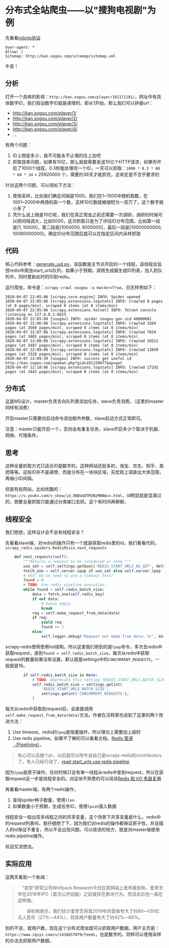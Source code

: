# 分布式全站爬虫——以"搜狗电视剧"为例

先看看[robots协议](http://kan.sogou.com/robots.txt)

```text
User-agent: *
Allow: / 
Sitemap: http://kan.sogou.com/sitemap/sitemap.xml
```

牛皮！

## 分析

打开一个具体的影视：`http://kan.sogou.com/player/181171191/`，网址中有具体数字ID，我们假设数字ID就是递增的，即从1开始，那么我们可以拼接url：

- http://kan.sogou.com/player/1/
- http://kan.sogou.com/player/2/
- http://kan.sogou.com/player/3/
- http://kan.sogou.com/player/4/
- ...

有两个问题：
1. ID上限是多少，我不可能永不止境的往上加吧
2. 抓取效率问题，如果有10亿，那么我就需要发送10亿个HTTP请求，如果你开启了1000个线程，0.3秒能处理完一个ID，一天可以抓取：`1000 * 0.3 * 60 * 60 * 24` = 25920000 个，需要约38天才能抓完，这肯定是不合乎要求的

针对这两个问题，可以用如下方法：
1. 使用采样，比如我们确定间隔是1000，我们在1~1000中随机取数，在1001~2000中再随机取一个数，这样10亿数就被缩短为一百万了，这个数字就小多了
2. 凭什么说上限是10亿呢，我们在真正爬虫之前还需要一次调研，调研的时候可以把间隔调大，比如5000，这次抓取只是为了评估ID分布范围，比如第一段是[1, 10000]，第二段是[1000000, 9000000]，最后一段是[10000000000, 10090000000]。确定ID分布范围后就可以在指定区间内采样抓取

## 代码

核心代码参考：[generate_uid.py](./kan_sogou/generate_uid.py)，该函数是主节点开启的一个线程，该线程会监控redis中爬虫start_urls队列，如果小于预期，调用生成器生成ID列表，加入到队列中，同时更新此时的ID到redis。

运行爬虫，命令是：`scrapy crawl sougou -a master=True`，日志样例如下：

```text
2020-04-07 22:05:06 [scrapy.core.engine] INFO: Spider opened
2020-04-07 22:05:06 [scrapy.extensions.logstats] INFO: Crawled 0 pages (at 0 pages/min), scraped 0 items (at 0 items/min)
2020-04-07 22:05:06 [scrapy.extensions.telnet] INFO: Telnet console listening on 127.0.0.1:6023
2020-04-07 22:05:09 [sougou] INFO: spider sougou gen uid 40000001
2020-04-07 22:06:06 [scrapy.extensions.logstats] INFO: Crawled 3569 pages (at 3569 pages/min), scraped 0 items (at 0 items/min)
2020-04-07 22:07:06 [scrapy.extensions.logstats] INFO: Crawled 7034 pages (at 3465 pages/min), scraped 0 items (at 0 items/min)
2020-04-07 22:08:06 [scrapy.extensions.logstats] INFO: Crawled 10521 pages (at 3487 pages/min), scraped 0 items (at 0 items/min)
2020-04-07 22:09:06 [scrapy.extensions.logstats] INFO: Crawled 13849 pages (at 3328 pages/min), scraped 0 items (at 0 items/min)
2020-04-07 22:09:39 [sougou] INFO: success get useful id http://kan.sogou.com/updown.php?gid=181159677&op=get
2020-04-07 22:10:06 [scrapy.extensions.logstats] INFO: Crawled 17292 pages (at 3443 pages/min), scraped 0 items (at 0 items/min)
```

## 分布式

这是MS设计，master负责去向队列里添加任务，slave负责消费。（这里的master同样有消费）

开启master只需要向启动命令添加额外参数，slave启动方式正常即可。

注意：master只能开启一个，否则会有重复任务，slave开启多少个取决于机器、网络、代理条件。

## 思考

这种全量抓取方式只适合ID是数字的，这种网站还挺多的，淘宝、京东、知乎、美团等等。这些ID并不是递增，而是分布在一块块区域，先宏观上调查出大体范围，再缩小ID间隔。

但是有些网站，比如优酷的：`https://v.youku.com/v_show/id_XNDU4OTM3NzM0NA==.html`，id明显就是混淆过的，想要全量抓取只能通过分类接口去抓。这个有时间再聊聊。

## 线程安全

我们想想，这样设计会不会有线程安全？

先看看slave端，对redis的操作只有一个就是获取redis里的id，我们看看代码，`scrapy_redis.spiders.RedisMixin.next_requests`

```python
    def next_requests(self):
        """Returns a request to be scheduled or none."""
        use_set = self.settings.getbool('REDIS_START_URLS_AS_SET', defaults.START_URLS_AS_SET)
        fetch_one = self.server.spop if use_set else self.server.lpop
        # XXX: Do we need to use a timeout here?
        found = 0
        # TODO: Use redis pipeline execution.
        while found < self.redis_batch_size:
            data = fetch_one(self.redis_key)
            if not data:
                # Queue empty.
                break
            req = self.make_request_from_data(data)
            if req:
                yield req
                found += 1
            else:
                self.logger.debug("Request not made from data: %r", data)
```

scrapy-redis使用使用list结构，所以这里我们用到的是`lpop`命令，多次去redis中获取request，直到`found = self.redis_batch_size`，每次从redis中获取request的数量如果没有设置，默认就是settings中的`CONCURRENT_REQUESTS`，一般就是16。

```python
        if self.redis_batch_size is None:
            # TODO: Deprecate this setting (REDIS_START_URLS_BATCH_SIZE).
            self.redis_batch_size = settings.getint(
                'REDIS_START_URLS_BATCH_SIZE',
                settings.getint('CONCURRENT_REQUESTS'),
            )
``` 

每次从redis中获取到request后，会直接调用`self.make_request_from_data(data)`方法。作者在注释里也说到了这里的两个改进方法：
1. Use timeout。redis的`lpop`是阻塞操作，所以理论上需要加上超时
2. Use redis pipeline。如果不了解的可以看看文档，[Redis 管道（Pipelining）](http://www.redis.cn/topics/pipelining.html)，

> 有心可以去提个pr，以后就可以吹牛说自己是scrapy-redis的contributors了，有人已经行动了，[read start_urls use redis pipeline](https://github.com/rmax/scrapy-redis/pull/159)

因为`lpop`是原子操作，任何时候只会有单一线程从redis中拿到request，所以在获取request这一步是线程安全的。对这块不熟悉的可以阅读[Redis 和 I/O 多路复用](https://zhangslob.github.io/2020/03/24/Redis-%E5%92%8C-I-O-%E5%A4%9A%E8%B7%AF%E5%A4%8D%E7%94%A8/)

再看看master端，有两个redis操作，
1. 查询spider种子数量，使用`llen`
2. 如果数量小于预期，生成任务ID，使用`lpush`插入数据

线程安全一般出现多线程之间的共享变量，这个场景下共享变量是什么，redis中的request列表吗，我仔细想了下，因为我们对redis的操作都保证原子性，并且插入的id保证不重复，所以不会出现问题。可以改进的地方，就是对master端使用redis pipeline操作。

欢迎交流想法。

## 实际应用

这两天看到一个新闻：
>　“卖空”研究公司Wolfpack Research今日在其网站上发布报告称，爱奇艺早在2018年IPO（首次公开招股）之前就存在欺诈行为，而且此后也一直在这样做。
>
>　　该机构表示，我们估计爱奇艺将其2019年的营收夸大了约80―130亿元人民币（27%―44%），将其用户数量夸大了约42%―60%。

别的不说，就用户数，现在这个分布式爬虫就可以抓取用户数据。用户主页是：`https://www.iqiyi.com/u/1416657079/feeds`，也是数字的，同样可以使用采样的办法去抓取用户数据。
